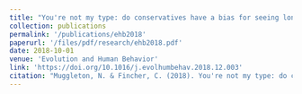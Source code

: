 ```yaml
---
title: "You're not my type: do conservatives have a bias for seeing long-term mates?"
collection: publications
permalink: '/publications/ehb2018'
paperurl: '/files/pdf/research/ehb2018.pdf'
date: 2018-10-01
venue: 'Evolution and Human Behavior'
link: 'https://doi.org/10.1016/j.evolhumbehav.2018.12.003'
citation: "Muggleton, N. & Fincher, C. (2018). You're not my type: do conservatives have a bias for seeing long-term mates? <i>Evolution and Human Behavior, 39</i>(6), 652-663."
---
```

